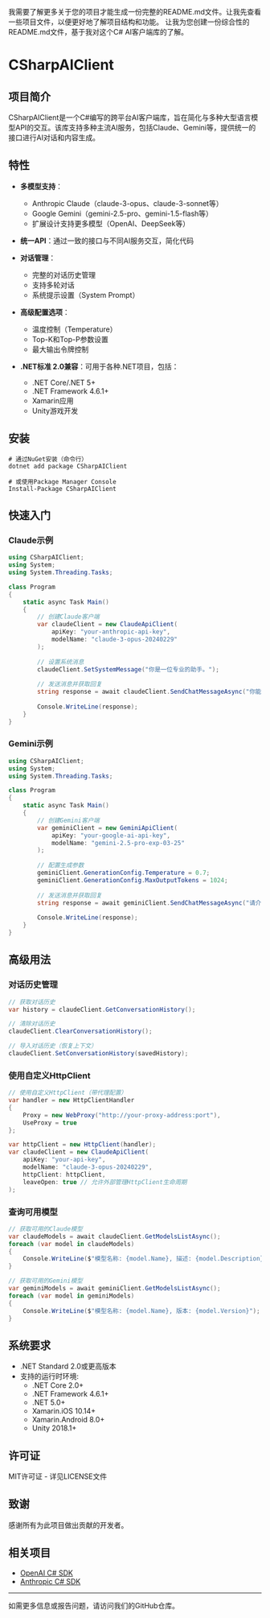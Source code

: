 我需要了解更多关于您的项目才能生成一份完整的README.md文件。让我先查看一些项目文件，以便更好地了解项目结构和功能。
让我为您创建一份综合性的README.md文件，基于我对这个C# AI客户端库的了解。

# CSharpAIClient

## 项目简介

CSharpAIClient是一个C#编写的跨平台AI客户端库，旨在简化与多种大型语言模型API的交互。该库支持多种主流AI服务，包括Claude、Gemini等，提供统一的接口进行AI对话和内容生成。

## 特性

- **多模型支持**：
  - Anthropic Claude（claude-3-opus、claude-3-sonnet等）
  - Google Gemini（gemini-2.5-pro、gemini-1.5-flash等）
  - 扩展设计支持更多模型（OpenAI、DeepSeek等）

- **统一API**：通过一致的接口与不同AI服务交互，简化代码

- **对话管理**：
  - 完整的对话历史管理
  - 支持多轮对话
  - 系统提示设置（System Prompt）

- **高级配置选项**：
  - 温度控制（Temperature）
  - Top-K和Top-P参数设置
  - 最大输出令牌控制

- **.NET标准 2.0兼容**：可用于各种.NET项目，包括：
  - .NET Core/.NET 5+
  - .NET Framework 4.6.1+
  - Xamarin应用
  - Unity游戏开发

## 安装


```shell
# 通过NuGet安装（命令行）
dotnet add package CSharpAIClient

# 或使用Package Manager Console
Install-Package CSharpAIClient

```

## 快速入门

### Claude示例


```csharp
using CSharpAIClient;
using System;
using System.Threading.Tasks;

class Program
{
    static async Task Main()
    {
        // 创建Claude客户端
        var claudeClient = new ClaudeApiClient(
            apiKey: "your-anthropic-api-key",
            modelName: "claude-3-opus-20240229"
        );
        
        // 设置系统消息
        claudeClient.SetSystemMessage("你是一位专业的助手。");
        
        // 发送消息并获取回复
        string response = await claudeClient.SendChatMessageAsync("你能告诉我关于人工智能的最新进展吗？");
        
        Console.WriteLine(response);
    }
}

```

### Gemini示例


```csharp
using CSharpAIClient;
using System;
using System.Threading.Tasks;

class Program
{
    static async Task Main()
    {
        // 创建Gemini客户端
        var geminiClient = new GeminiApiClient(
            apiKey: "your-google-ai-api-key",
            modelName: "gemini-2.5-pro-exp-03-25"
        );
        
        // 配置生成参数
        geminiClient.GenerationConfig.Temperature = 0.7;
        geminiClient.GenerationConfig.MaxOutputTokens = 1024;
        
        // 发送消息并获取回复
        string response = await geminiClient.SendChatMessageAsync("请介绍量子计算的基本概念");
        
        Console.WriteLine(response);
    }
}

```

## 高级用法

### 对话历史管理


```csharp
// 获取对话历史
var history = claudeClient.GetConversationHistory();

// 清除对话历史
claudeClient.ClearConversationHistory();

// 导入对话历史（恢复上下文）
claudeClient.SetConversationHistory(savedHistory);

```

### 使用自定义HttpClient


```csharp
// 使用自定义HttpClient（带代理配置）
var handler = new HttpClientHandler
{
    Proxy = new WebProxy("http://your-proxy-address:port"),
    UseProxy = true
};

var httpClient = new HttpClient(handler);
var claudeClient = new ClaudeApiClient(
    apiKey: "your-api-key",
    modelName: "claude-3-opus-20240229",
    httpClient: httpClient,
    leaveOpen: true // 允许外部管理HttpClient生命周期
);

```

### 查询可用模型


```csharp
// 获取可用的Claude模型
var claudeModels = await claudeClient.GetModelsListAsync();
foreach (var model in claudeModels)
{
    Console.WriteLine($"模型名称: {model.Name}, 描述: {model.Description}");
}

// 获取可用的Gemini模型
var geminiModels = await geminiClient.GetModelsListAsync();
foreach (var model in geminiModels)
{
    Console.WriteLine($"模型名称: {model.Name}, 版本: {model.Version}");
}

```

## 系统要求

- .NET Standard 2.0或更高版本
- 支持的运行时环境:
  - .NET Core 2.0+
  - .NET Framework 4.6.1+
  - .NET 5.0+
  - Xamarin.iOS 10.14+
  - Xamarin.Android 8.0+
  - Unity 2018.1+

## 许可证

MIT许可证 - 详见LICENSE文件

## 致谢

感谢所有为此项目做出贡献的开发者。

## 相关项目

- [OpenAI C# SDK](https://github.com/openai/openai-dotnet)
- [Anthropic C# SDK](https://github.com/anthropics/anthropic-sdk-csharp)

---

如需更多信息或报告问题，请访问我们的GitHub仓库。
